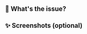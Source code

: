<!-- 👋 Thanks for contributing! A few quick things:
- 📚 See our contributing guide: https://github.com/OpenHealthForAll/open-health/blob/main/CONTRIBUTING.md
- 🌱 New contributor? Try our good first issues: https://github.com/OpenHealthForAll/open-health/labels/good%20first%20issue
-->

## 📝 What's the issue?
<!-- Describe what you'd like to report or suggest -->

## ✨ Screenshots (optional)
<!-- Add screenshots if helpful --> 